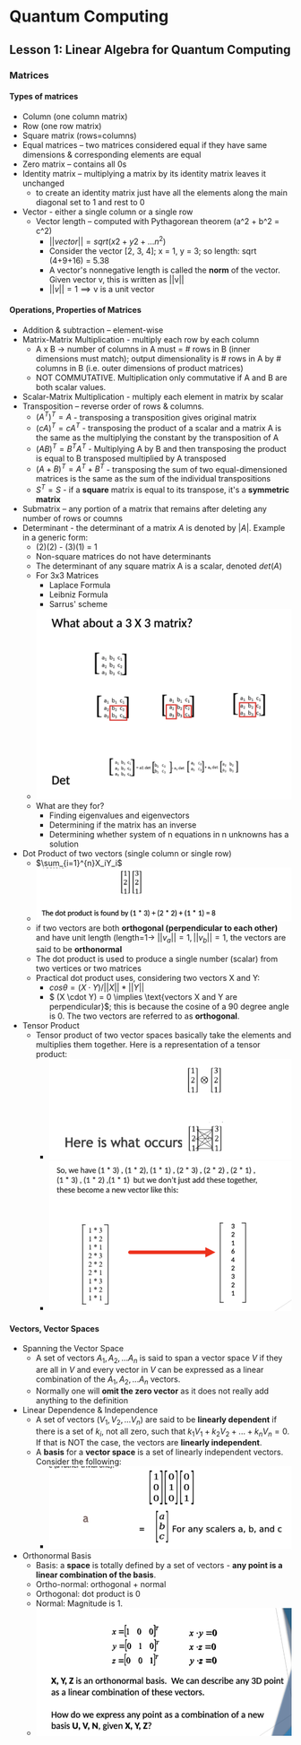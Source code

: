 # Quantum Computing

## Lesson 1: Linear Algebra for Quantum Computing

### Matrices

#### Types of matrices

- Column (one column matrix)
- Row (one row matrix)
- Square matrix (rows=columns)
- Equal matrices – two matrices considered equal if they have same dimensions & corresponding elements are equal
- Zero matrix – contains all 0s
- Identity matrix – multiplying a matrix by its identity matrix leaves it unchanged
  - to create an identity matrix just have all the elements along the main diagonal set to 1 and rest to 0
- Vector - either a single column or a single row
  - Vector length – computed with Pythagorean theorem (a^2 + b^2 = c^2)
    - $|| vector || = sqrt( x2 + y2 + … n^2 )$
    - Consider the vector [2, 3, 4]; x = 1, y = 3; so length: sqrt (4+9+16) = 5.38
    - A vector's nonnegative length is called the **norm** of the vector. Given vector v, this is written as ||v||
    - $|| v || = 1 \implies \text{v is a unit vector}$

#### Operations, Properties of Matrices

- Addition & subtraction – element-wise
- Matrix-Matrix Multiplication - multiply each row by each column
  - A x B -> number of columns in A must = # rows in B (inner dimensions must match); output dimensionality is # rows in A by # columns in B (i.e. outer dimensions of product matrices)
  - NOT COMMUTATIVE. Multiplication only commutative if A and B are both scalar values.
- Scalar-Matrix Multiplication - multiply each element in matrix by scalar
- Transposition – reverse order of rows & columns.
  - $(A^T)^T = A$ - transposing a transposition gives original matrix
  - $(cA)^T = cA^T$ - transposing the product of a scalar and a matrix A is the same as the multiplying the constant by the transposition of A
  - $(AB)^T = B^TA^T$ - Multiplying A by B and then transposing the product is equal to B transposed multiplied by A transposed
  - $(A+B)^T = A^T + B^T$ - transposing the sum of two equal-dimensioned matrices is the same as the sum of the individual transpositions
  - $S^T = S$ - if a **square** matrix is equal to its transpose, it's a **symmetric matrix**
- Submatrix – any portion of a matrix that remains after deleting any number of rows or coumns
- Determinant - the determinant of a matrix $A$ is denoted by $|A|$. Example in a generic form:
  - (2)(2) - (3)(1) = 1
  - Non-square matrices do not have determinants
  - The determinant of any square matrix A is a scalar, denoted $det(A)$
  - For 3x3 Matrices
    - Laplace Formula
    - Leibniz Formula
    - Sarrus' scheme
  - ![3x3 matrix det](img/determinant-3x3.png)
  - What are they for?
    - Finding eigenvalues and eigenvectors
    - Determining if the matrix has an inverse
    - Determining whether system of n equations in n unknowns has a solution
- Dot Product of two vectors (single column or single row)
  - $\sum_{i=1}^{n}X_iY_i$
  - ![dot product 3x1 by 3x1](img/dotprod.png)
  - if two vectors are both **orthogonal (perpendicular to each other)** and have unit length (length=1-> $||v_a||=1, ||v_b||=1$, the vectors are said to be **orthonormal**
  - The dot product is used to produce a single number (scalar) from two vertices or two matrices
  - Practical dot product uses, considering two vectors X and Y:
    - $cos \theta = (X \cdot Y) / ||X|| * ||Y||$
    - $ (X \cdot Y) = 0 \implies \text{vectors X and Y are perpendicular}$; this is because the cosine of a 90 degree angle is 0. The two vectors are referred to as **orthogonal**.
- Tensor Product
  - Tensor product of two vector spaces basically take the elements and multiplies them together. Here is a representation of a tensor product:
    - ![tensor product](img/tensorprod.png)
    - ![tensor product result](img/tensorprod2.png)

#### Vectors, Vector Spaces

- Spanning the Vector Space
  - A set of vectors $A_1, A_2, ... A_n$ is said to span a vector space $V$ if they are all in $V$ and every vector in $V$ can be expressed as a linear combination of the $A_1, A_2, ... A_n$ vectors.
  - Normally one will **omit the zero vector** as it does not really add anything to the definition
- Linear Dependence & Independence
  - A set of vectors $(V_1, V_2, ... V_n)$ are said to be **linearly dependent** if there is a set of $k_i$, not all zero, such that $k_1V_1 + k_2V_2 + ... + k_nV_n = 0$. If that is NOT the case, the vectors are **linearly independent**.
  - A **basis** for a **vector space** is a set of linearly independent vectors. Consider the following:
    - ![basis for vector space](img/basis.png)
- Orthonormal Basis
  - Basis: a **space** is totally defined by a set of vectors - **any point is a linear combination of the basis**.
  - Ortho-normal: orthogonal + normal
  - Orthogonal: dot product is 0
  - Normal: Magnitude is 1.
  - ![orthonormal basis](img/orthonormalbasis.png)
